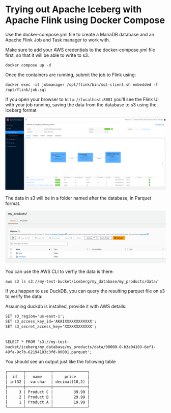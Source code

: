 # Trying out Apache Iceberg with Apache Flink using Docker Compose

Use the docker-compose.yml file to create a MariaDB database and an Apache Flink Job and Task manager to work with.

Make sure to add your AWS credentials to the docker-compose.yml file first, so that it will be able to write to s3.

```
docker compose up -d
```

Once the containers are running, submit the job to Flink using:

```
docker exec -it jobmanager /opt/flink/bin/sql-client.sh embedded -f /opt/flink/job.sql
```

If you open your browser to `http://localhost:8081` you'll see the Flink UI with your job running, saving the data from the database to s3 using the Iceberg format

![Flink UI](flink.png)

The data in s3 will be in a folder named after the database, in Parquet format.

![s3 folder structure](s3.png)

You can use the AWS CLI to verfiy the data is there:

```
aws s3 ls s3://my-test-bucket/iceberg/my_database/my_products/data/
```

If you happen to use DuckDB, you can query the resulting parquet file on s3 to verify the data:

Assuming duckdb is installed, provide it with AWS details:

```
SET s3_region='us-east-1';
SET s3_access_key_id='AKAIXXXXXXXXXXXX';
SET s3_secret_access_key='XXXXXXXXXXXX';


SELECT * FROM 's3://my-test-bucket/iceberg/my_database/my_products/data/00000-0-b3a04103-6ef1-49fa-9c7b-62194183c3fd-00001.parquet';
```

You should see an output just like the following table

```
┌───────┬───────────┬───────────────┐
│  id   │   name    │     price     │
│ int32 │  varchar  │ decimal(10,2) │
├───────┼───────────┼───────────────┤
│     3 │ Product C │         39.99 │
│     2 │ Product B │         29.99 │
│     1 │ Product A │         19.99 │
└───────┴───────────┴───────────────┘
```